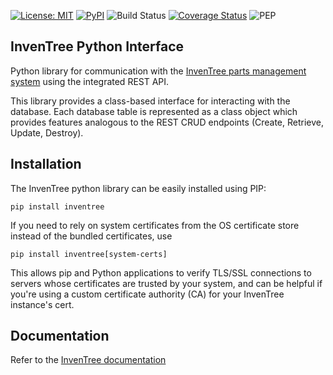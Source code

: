 [![License: MIT](https://img.shields.io/badge/License-MIT-yellow.svg)](https://opensource.org/licenses/MIT)
[![PyPI](https://img.shields.io/pypi/v/inventree)](https://pypi.org/project/inventree/)
![Build Status](https://github.com/inventree/inventree-python/actions/workflows/ci.yaml/badge.svg)
[![Coverage Status](https://coveralls.io/repos/github/inventree/inventree-python/badge.svg)](https://coveralls.io/github/inventree/inventree-python)
![PEP](https://github.com/inventree/inventree-python/actions/workflows/pep.yaml/badge.svg)

## InvenTree Python Interface

Python library for communication with the [InvenTree parts management system](https:///github.com/inventree/inventree) using the integrated REST API.

This library provides a class-based interface for interacting with the database. Each database table is represented as a class object which provides features analogous to the REST CRUD endpoints (Create, Retrieve, Update, Destroy).

## Installation

The InvenTree python library can be easily installed using PIP:

```
pip install inventree
```

If you need to rely on system certificates from the OS certificate store instead of the bundled certificates, use

```
pip install inventree[system-certs]
```

This allows pip and Python applications to verify TLS/SSL connections to servers whose certificates are trusted by your system, and can be helpful if you're using a custom certificate authority (CA) for your InvenTree instance's cert.

## Documentation

Refer to the [InvenTree documentation](https://docs.inventree.org/en/latest/api/python/python/)
